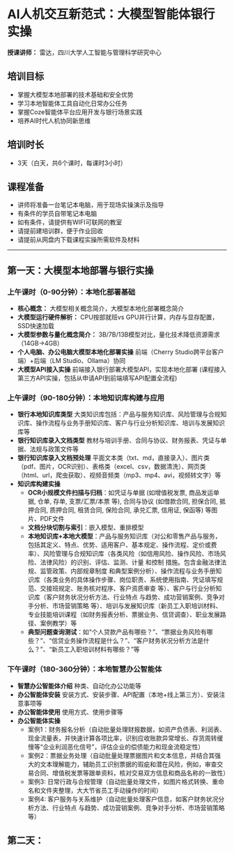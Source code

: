 # AI人机交互新范式：大模型智能体银行实操

**授课讲师：** 雷达，四川大学人工智能与管理科学研究中心

## 培训目标

- 掌握大模型本地部署的技术基础和安全优势
- 学习本地智能体工具自动化日常办公任务
- 掌握Coze智能体平台应用开发与银行场景实践
- 培养AI时代人机协同新思维

## 培训时长

- 3天（白天，共6个课时，每课时3小时）

## 课程准备

- 讲师将准备一台笔记本电脑，用于现场实操演示及指导
- 有条件的学员自带笔记本电脑
- 如有条件，请提供有WIFI可联网的教室
- 请提前建培训群，便于作业回收
- 请提前从网盘内下载课程实操所需软件及材料

---

## 第一天：大模型本地部署与银行实操

### 上午课时（0-90分钟）：本地化部署基础

- **核心概念：** 大模型相关概念简介，大模型本地化部署概念简介
- **大模型运行硬件解析：** CPU按部就班vs GPU并行计算，内存与显存配置，SSD快速加载
- **大模型参数与量化概念简介：** 3B/7B/13B模型对比，量化技术降低资源需求（14GB→4GB）
- **个人电脑、办公电脑大模型本地化部署实操** 前端（Cherry Studio跨平台客户端）+后端（LM Studio、Ollama）协同
- **大模型API接入实操** 前端接入银行部署大模型API，实现本地化部署 (课程接入第三方API实操，包括从申请API到前端填写API配置全流程)

### 上午课时（90-180分钟）：本地知识库构建与应用

- **银行本地知识库类型** 大类知识库包括：产品与服务知识库、风险管理与合规知识库、操作流程与业务手册知识库、客户与行业分析知识库、培训与发展知识库等
- **银行知识库录入文档类型** 教材与培训手册、合同与协议、财务报表、凭证与单据、法规与政策文件等
- **银行知识库录入文档预处理** 平面文本类（txt、md，直接录入）、图片类（pdf、图片，OCR识别）、表格类（excel、csv，数据清洗）、网页类（html、url，爬虫获取）、视频音频类（mp3、mp4、avi，视频转文字）等
- **知识库构建实操**
  - **OCR小规模文件扫描与归档**：如凭证与单据 (如增值税发票, 商品发运单据, 仓单, 存单, 支票/汇票/本票 等), 合同与协议 (如借款合同, 担保合同, 抵押合同, 质押合同, 租赁合同, 保险合同, 承兑汇票, 信用证, 保函等) 等图片、PDF文件
  - **文档分块切割与索引**：嵌入模型、重排模型
  - **本地知识库+本地大模型**：产品与服务知识库（对公和零售产品与服务，包括其定义、特点、优势、适用客户、基本规定、操作流程、定价或费率）、风险管理与合规知识库（各类风险（如信用风险、操作风险、市场风险、法律风险）的识别、评估、监测、计量 和控制 措施。包含金融法律法规、监管政策、内部规章制度 和典型案例分析）、操作流程与业务手册知识库（各类业务的具体操作步骤、岗位职责、系统使用指南、凭证填写规范、交接班规定、账务核对程序、客户资质审查 等）、客户与行业分析知识库（客户财务状况分析方法、行业特点 与趋势、成功营销案例、竞争对手分析、市场营销策略 等）、培训与发展知识库（新员工入职培训材料、专业技能培训课程（如财务报表分析、票据业务、信贷调查）、职业发展路径、案例教学）等
  - **典型问题查询测试**：如“个人贷款产品有哪些？”、“票据业务风险有哪些？”、“信贷业务操作流程是什么？”、“客户财务状况分析方法是什么？”、“新员工入职培训材料有哪些？”等


### 下午课时（180-360分钟）：本地智慧办公智能体

- **智慧办公智能体介绍** 种类、自动化办公功能等
- **办公智能体安装** 安装方式、安装步骤、API配置（本地+线上第三方）、安装注意事项等
- **办公智能体使用** 使用方式、使用步骤等
- **办公智能体实操** 
  - 案例1：财务报名分析（自动批量处理财报数据，如资产负债表、利润表、现金流量表，并快速计算各项比率，识别应收账款异常增长、存货周转缓慢等“企业利润恶化信号”，评估企业的偿债能力和现金流稳定性）
  - 案例2：票据业务处理（自动批量处理票据图片和文本信息，并结合其强大的文本理解能力，辅助员工识别票据的瑕疵和潜在风险，例如，审查交易合同、增值税发票等跟单资料，核对交易双方信息和商品名称的一致性）
  - 案例3: 日常行政与合规管理（自动批量处理文件，如图片格式转换、重命名和文件夹整理，大大节省员工手动操作的时间）
  - 案例4: 客户服务与关系维护（自动批量处理客户信息，如客户财务状况分析方法、行业特点 与趋势、成功营销案例、竞争对手分析、市场营销策略 等）


## 第二天：